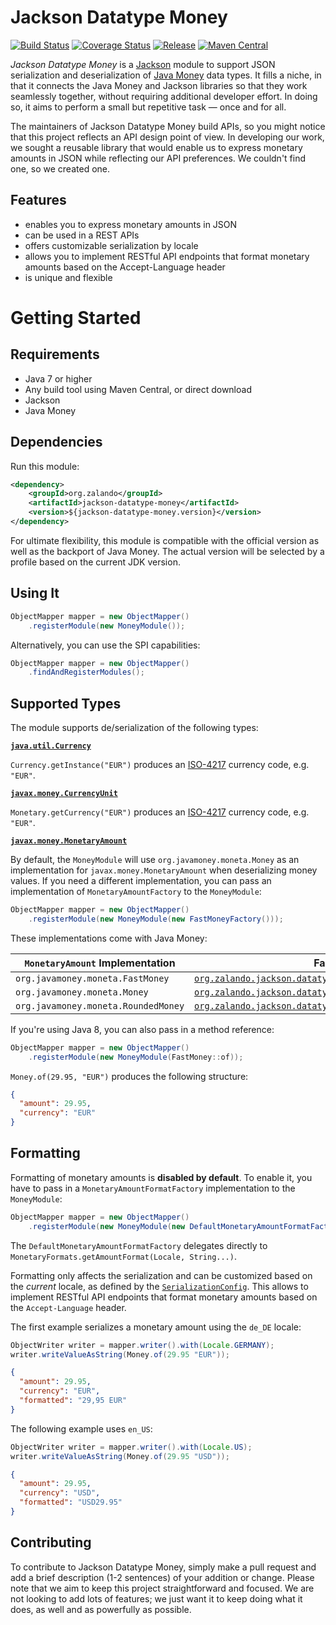 # Jackson Datatype Money

[![Build Status](https://img.shields.io/travis/zalando/jackson-datatype-money.svg)](https://travis-ci.org/zalando/jackson-datatype-money)
[![Coverage Status](https://img.shields.io/coveralls/zalando/jackson-datatype-money.svg)](https://coveralls.io/r/zalando/jackson-datatype-money)
[![Release](https://img.shields.io/github/release/zalando/jackson-datatype-money.svg)](https://github.com/zalando/jackson-datatype-money/releases)
[![Maven Central](https://img.shields.io/maven-central/v/org.zalando/jackson-datatype-money.svg)](https://maven-badges.herokuapp.com/maven-central/org.zalando/jackson-datatype-money)

*Jackson Datatype Money* is a [Jackson](https://github.com/codehaus/jackson) module to support JSON serialization and deserialization of [Java Money](https://github.com/JavaMoney/jsr354-api) data types. It fills a niche, in that it connects the Java Money and Jackson libraries so that they work seamlessly together, without requiring additional developer effort. In doing so, it aims to perform a small but repetitive task — once and for all.

The maintainers of Jackson Datatype Money build APIs, so you might notice that this project reflects an API design point of view. In developing our work, we sought a reusable library that would enable us to express monetary amounts in JSON while reflecting our API preferences. We couldn't find one, so we created one. 

## Features
- enables you to express monetary amounts in JSON
- can be used in a REST APIs
- offers customizable serialization by locale
- allows you to implement RESTful API endpoints that format monetary amounts based on the Accept-Language header
- is unique and flexible

# Getting Started
## Requirements
- Java 7 or higher
- Any build tool using Maven Central, or direct download
- Jackson
- Java Money

## Dependencies

Run this module:

```xml
<dependency>
    <groupId>org.zalando</groupId>
    <artifactId>jackson-datatype-money</artifactId>
    <version>${jackson-datatype-money.version}</version>
</dependency>
```
For ultimate flexibility, this module is compatible with the official version as well as the backport of Java Money. The actual version will be selected by a profile based on the current JDK version.

## Using It

```java
ObjectMapper mapper = new ObjectMapper()
    .registerModule(new MoneyModule());
```

Alternatively, you can use the SPI capabilities:

```java
ObjectMapper mapper = new ObjectMapper()
    .findAndRegisterModules();
```

## Supported Types
The module supports de/serialization of the following types:

**[`java.util.Currency`](https://docs.oracle.com/javase/8/docs/api/java/util/Currency.html)**

`Currency.getInstance("EUR")` produces an [ISO-4217](http://en.wikipedia.org/wiki/ISO_4217) currency code, e.g. `"EUR"`.

**[`javax.money.CurrencyUnit`](https://github.com/JavaMoney/jsr354-api/blob/master/src/main/java/javax/money/CurrencyUnit.java)**

`Monetary.getCurrency("EUR")` produces an [ISO-4217](http://en.wikipedia.org/wiki/ISO_4217) currency code, e.g. `"EUR"`.

**[`javax.money.MonetaryAmount`](https://github.com/JavaMoney/jsr354-api/blob/master/src/main/java/javax/money/MonetaryAmount.java)**

By default, the `MoneyModule` will use `org.javamoney.moneta.Money` as an implementation for `javax.money.MonetaryAmount` when deserializing money values. If you need a different implementation, you can pass an implementation of `MonetaryAmountFactory` to the `MoneyModule`:

```java
ObjectMapper mapper = new ObjectMapper()
    .registerModule(new MoneyModule(new FastMoneyFactory()));
```

These implementations come with Java Money: 

| `MonetaryAmount` Implementation     | Factory                                                                                                                               |
|-------------------------------------|---------------------------------------------------------------------------------------------------------------------------------------|
| `org.javamoney.moneta.FastMoney`    | [`org.zalando.jackson.datatype.money.FastMoneyFactory`](src/main/java/org/zalando/jackson/datatype/money/FastMoneyFactory.java)       |
| `org.javamoney.moneta.Money`        | [`org.zalando.jackson.datatype.money.MoneyFactory`](src/main/java/org/zalando/jackson/datatype/money/MoneyFactory.java)               |
| `org.javamoney.moneta.RoundedMoney` | [`org.zalando.jackson.datatype.money.RoundedMoneyFactory`](src/main/java/org/zalando/jackson/datatype/money/RoundedMoneyFactory.java) |                                                                                                                             |

If you're using Java 8, you can also pass in a method reference:

```java
ObjectMapper mapper = new ObjectMapper()
    .registerModule(new MoneyModule(FastMoney::of));
```

`Money.of(29.95, "EUR")` produces the following structure:

```json
{
  "amount": 29.95, 
  "currency": "EUR"
}
```

## Formatting

Formatting of monetary amounts is **disabled by default**. To enable it, you have to pass in a `MonetaryAmountFormatFactory` implementation to the `MoneyModule`:

```java
ObjectMapper mapper = new ObjectMapper()
    .registerModule(new MoneyModule(new DefaultMonetaryAmountFormatFactory()));
```

The `DefaultMonetaryAmountFormatFactory` delegates directly to `MonetaryFormats.getAmountFormat(Locale, String...)`.

Formatting only affects the serialization and can be customized based on the *current* locale, as defined by the [`SerializationConfig`](http://wiki.fasterxml.com/SerializationConfig). This allows to implement RESTful API endpoints that format monetary amounts based on the `Accept-Language` header.

The first example serializes a monetary amount using the `de_DE` locale:

```java
ObjectWriter writer = mapper.writer().with(Locale.GERMANY);
writer.writeValueAsString(Money.of(29.95 "EUR"));
```

```json
{
  "amount": 29.95, 
  "currency": "EUR",
  "formatted": "29,95 EUR"
}
```

The following example uses `en_US`:

```java
ObjectWriter writer = mapper.writer().with(Locale.US);
writer.writeValueAsString(Money.of(29.95 "USD"));
```

```json
{
  "amount": 29.95, 
  "currency": "USD",
  "formatted": "USD29.95"
}
```

## Contributing
To contribute to Jackson Datatype Money, simply make a pull request and add a brief description (1-2 sentences) of your addition or change. Please note that we aim to keep this project straightforward and focused. We are not looking to add lots of features; we just want it to keep doing what it does, as well and as powerfully as possible.
